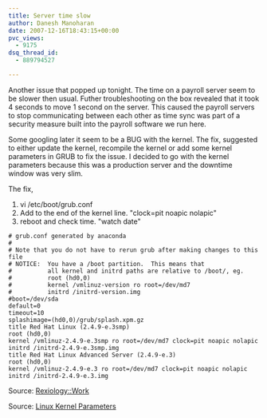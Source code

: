 ```yaml
---
title: Server time slow
author: Danesh Manoharan
date: 2007-12-16T18:43:15+00:00
pvc_views:
  - 9175
dsq_thread_id:
  - 889794527

---
```

Another issue that popped up tonight. The time on a payroll server seem to be slower then usual. Futher troubleshooting on the box revealed that it took 4 seconds to move 1 second on the server. This caused the payroll servers to stop communicating between each other as time sync was part of a security measure built into the payroll software we run here.

Some googling later it seem to be a BUG with the kernel. The fix, suggested to either update the kernel, recompile the kernel or add some kernel parameters in GRUB to fix the issue. I decided to go with the kernel parameters because this was a production server and the downtime window was very slim.

The fix,

  1. vi /etc/boot/grub.conf
  2. Add to the end of the kernel line. "clock=pit noapic nolapic"
  3. reboot and check time. "watch date"

<!--more-->

    
    # grub.conf generated by anaconda
    #
    # Note that you do not have to rerun grub after making changes to this file
    # NOTICE:  You have a /boot partition.  This means that
    #          all kernel and initrd paths are relative to /boot/, eg.
    #          root (hd0,0)
    #          kernel /vmlinuz-version ro root=/dev/md7
    #          initrd /initrd-version.img
    #boot=/dev/sda
    default=0
    timeout=10
    splashimage=(hd0,0)/grub/splash.xpm.gz
    title Red Hat Linux (2.4.9-e.3smp)
    root (hd0,0)
    kernel /vmlinuz-2.4.9-e.3smp ro root=/dev/md7 clock=pit noapic nolapic
    initrd /initrd-2.4.9-e.3smp.img
    title Red Hat Linux Advanced Server (2.4.9-e.3)
    root (hd0,0)
    kernel /vmlinuz-2.4.9-e.3 ro root=/dev/md7 clock=pit noapic nolapic
    initrd /initrd-2.4.9-e.3.img

Source: [Rexiology::Work][1]

Source: [Linux Kernel Parameters][2]

 [1]: http://rextang.net/blogs/work/archive/2006/12/21/4516.aspx
 [2]: http://www.cyberciti.biz/howto/question/static/linux-kernel-parameters.php